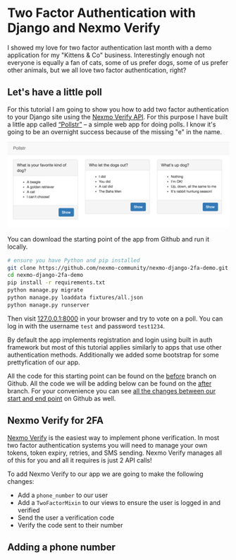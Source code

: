 # Two Factor Authentication with Django and Nexmo Verify

I showed my love for two factor authentication last month with a demo application for my "Kittens & Co" business. Interestingly enough not everyone is equally a fan of cats, some of us prefer dogs, some of us prefer other animals, but we all love two factor authentication, right?

## Let's have a little poll

For this tutorial I am going to show you how to add two factor authentication to your Django site using the [Nexmo Verify API](https://www.nexmo.com/products/verify/). For this purpose I have built a little app called [“Pollstr”](https://github.com/nexmo-community/nexmo-django-2fa-demo) – a simple web app for doing polls. I know it's going to be an overnight success because of the missing "e" in the name.

![Pollstr](images/screen1.png)

You can download the starting point of the app from Github and run it locally.

```sh
# ensure you have Python and pip installed
git clone https://github.com/nexmo-community/nexmo-django-2fa-demo.git
cd nexmo-django-2fa-demo
pip install -r requirements.txt
python manage.py migrate
python manage.py loaddata fixtures/all.json
python manage.py runserver
```

Then visit [127.0.0.1:8000](http://127.0.0.1:8000) in your browser and try to vote on a poll. You can log in with the username `test` and password `test1234`.

By default the app implements registration and login using built in auth framework but most of this tutorial applies similarly to apps that use other authentication methods. Additionally we added some bootstrap for some prettyfication of our app.

All the code for this starting point can be found on the [before](https://github.com/nexmo-community/nexmo-django-2fa-demo/tree/before) branch on Github. All the code we will be adding below can be found on the [after](https://github.com/nexmo-community/nexmo-django-2fa-demo/tree/after) branch. For your convenience you can see [all the changes between our start and end point](https://github.com/nexmo-community/nexmo-django-2fa-demo/compare/before...after) on Github as well.

## Nexmo Verify for 2FA

[Nexmo Verify](https://www.nexmo.com/products/verify/) is the easiest way to implement phone verification. In most two factor authentication systems you will need to manage your own tokens, token expiry, retries, and SMS sending. Nexmo Verify manages all of this for you and all it requires is just 2 API calls!

To add Nexmo Verify to our app we are going to make the following changes:

* Add a `phone_number` to our user
* Add a `TwoFactorMixin` to our views to ensure the user is logged in and verified
* Send the user a verification code
* Verify the code sent to their number

## Adding a phone number
